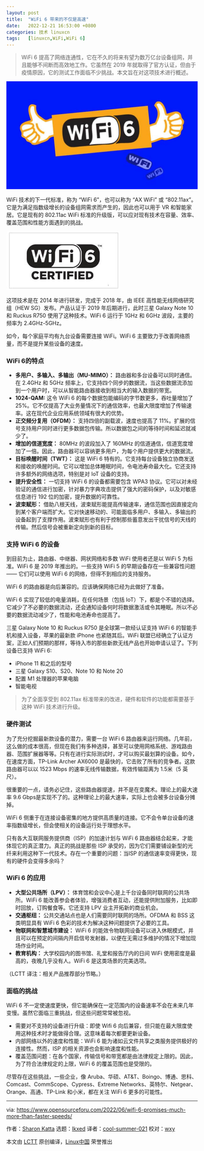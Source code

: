 ```yaml
---
layout: post
title:	"WiFi 6 带来的不仅是高速"
date:	2022-12-21 16:53:00 +0800 
categories:	技术 linuxcn 
tags:	[linuxcn,WiFi,WiFi 6]
---
```




> 
> WiFi 6 提高了网络连通性，它在不久的将来有望为数万亿台设备组网，并且能够不间断而高效地工作。它虽然在 2019 年就取得了官方认证，但由于疫情原因，它的测试工作面临不少挑战。本文旨在对这项技术进行概述。
> 
> 
> 


![WiFi-6](/Asserts/Images/album/202212/21/165355hi20ky6mchmj0h38.jpg)


WiFi 技术的下一代标准，称为 “WiFi 6”，也可以称为 “AX WiFi” 或 “802.11ax”。它是为满足指数级增长的设备组网需求而产生的，因此也可以用于 VR 和智能家居。它是现有的 802.11ac WiFi 标准的升级版，可以应对现有技术在容量、效率、覆盖范围和性能方面遇到的挑战。


![Figure 1: WiFi 6](/Asserts/Images/album/202212/21/165358jl1nkmj21muhl3sj.jpg)


这项技术是在 2014 年进行研发，完成于 2018 年，由 IEEE 高性能无线网络研究组（HEW SG）发布。产品认证于 2019 年后期进行，此时三星 Galaxy Note 10 和 Ruckus R750 使用了这种技术。WiFi 6 运行于 1GHz 和 6GHz 波段，主要的频率为 2.4GHz-5GHz。


如今，每个家庭平均有九台设备需要连接 WiFi。WiFi 6 主要致力于改善网络质量，而不是提升某些设备的速度。


### WiFi 6的特点


* **多用户、多输入、多输出（MU-MIMO）：** 路由器和多台设备可以同时通信。在 2.4GHz 和 5GHz 频率上，它支持四个同步的数据流，当这些数据流添加到一个用户时，可以从智能路由器接收到相当大的输入数据的带宽。
* **1024-QAM:** 这令 WiFi 6 的每个数据包能编码的字节数更多，吞吐量增加了 25%。它不仅提高了大业务量情况下的通信效率，也最大限度增加了传输速率。这在现代企业应用系统领域有很大的优势。
* **正交频分复用（OFDM）：** 支持四倍的副载波，速度也提高了 11%。扩展的信号支持用户同时进行更多数据包传输。所以数据包之间的等待时间和延迟就减少了。
* **增加的信道宽度：** 80MHz 的波段加入了 160MHz 的信道通信，信道宽度增加了一倍。因此，路由器可以容纳更多用户，为每个用户提供更大的数据流。
* **目标唤醒时间（TWT）：** 这是 WiFi 6 特有的。它支持每台设备独立协商发送和接收的唤醒时间。它可以增加总体睡眠时间，令电池寿命最大化。它还支持许多额外的网络选项，特别是对 IoT 设备的支持。
* **提升安全性：** 一切支持 WiFi 6 的设备都需要包含 WPA3 协议。它可以对未经验证的通信进行加密，针对暴力字典攻击提供了强大的密码保护，以及对敏感信息进行 192 位的加密，提升数据的可靠性。
* **波束赋形：** 借助八根天线，波束赋形能提高传输速率，通信范围也因直接定向到某个客户端而扩大。它对快速移动的、可能面临多用户、多输入、多输出的设备起到了支撑作用。波束赋形也有利于控制那些蓄意发出干扰信号的天线的传输。然后信号会被重新定向到新的目标。


### 支持 WiFi 6 的设备


到目前为止，路由器、中继器、网状网络和多数 WiFi 使用者还是以 WiFi 5 为标准。WiFi 6 是 2019 年推出的。一些支持 WiFi 5 的早期设备存在一些兼容性问题 —— 它们可以使用 WiFi 6 的网络，但得不到相应的支持服务。


WiFi 6 的路由器是向后兼容的。应该确保网络已经为此做好了准备。


WiFi 6 实现了较低的电量消耗，在任何场景（包括 IoT）下，都是个不错的选择。它减少了不必要的数据流动，还会通知设备何时将数据激活或令其睡眠。所以不必要的数据流动减少了，性能和电池寿命也提高了。


三星 Galaxy Note 10 和 Ruckus R750 是全球第一款经认证支持 WiFi 6 的智能手机和接入设备，苹果的最新款 iPhone 也紧随其后。WiFi 联盟已经确立了认证方案，正如人们预期的那样，等待入市的那些新款无线产品也开始申请认证了。下列设备已支持 WiFi 6:


* iPhone 11 和之后的型号
* 三星 Galaxy S10、S20、Note 10 和 Note 20
* 配置 M1 处理器的苹果电脑
* 智能电视



> 
> 为了全面享受到 802.11ax 标准带来的改进，硬件和软件的功能都需要基于这种 WiFi 技术进行升级。
> 
> 
> 


### 硬件测试


为了充分挖掘最新款设备的潜力，需要一台 WiFi 6 路由器来运行网络。几年前，这么做的成本很高，但现在我们有多种选择，甚至可以使用网格系统、游戏路由器、范围扩展器等等。只有在进行实际测试时，才可以购买最划算的设备。如今，在速度方面，TP-Link Archer AX6000 是最快的，它击败了所有的竞争者。这款路由器可以以 1523 Mbps 的速率无线传输数据，有效传输距离为 1.5米（5 英尺）。


很重要的一点，请务必记住，这些路由器提速，并不是在变魔术。理论上的最大速率 9.6 Gbps是实现不了的。这种理论上的最大速率，实际上也会被多台设备分摊掉。


WiFi 6 侧重于在连接设备密集的地方提供高质量的连接。它不会令单台设备的速率指数级增长，但会使相关的设备运行处于理想水平。


只有各大互联网服务提供商（ISP）的加速计划与 WiFi 6 路由器结合起来，才能体现它的真正潜力。真正的挑战是那些 ISP 承受的，因为它们需要铺设新型的光纤来利用这种下一代技术。存在一个重要的问题：当ISP 的通信速率变得更快，现有的硬件会变得多余吗？


### WiFi 6 的应用


* **大型公共场所（LPV）：** 体育馆和会议中心是上千台设备同时联网的公共场所。WiFi 6 能改善参会者体验，增强消费者互动，还能提供附加服务，比如即时回放，订购餐食等。它还支持 LPV 业主开拓新的商业机会。
* **交通枢纽：** 公共交通站点也是人们需要同时联网的场所。OFDMA 和 BSS 这类明显具有 WiFi 6 色彩的技术为解决这种问题提供了必要的工具。
* **物联网和智慧城市建设：** WiFi 6 的能效令物联网设备可以进入休眠模式，并且可以在预定的间隔内开启信号发射器，以便在无需过多维护的情况下增加现场作业时间。
* **教育机构：** 大学校园内的图书馆、礼堂和报告厅内的日间 WiFi 使用密度是最高的，夜晚几乎没有人。WiFi 6 是这类场景的完美选项。


（LCTT 译注：相关产品推荐部分节略。）


### 面临的挑战


WiFi 6 不一定使速度更快，但它能确保在一定范围内的设备速率不会在未来几年变慢。虽然它面临三重挑战，但这些问题常常被忽视。


* 需要对不支持的设备进行升级：即使 Wifi 6 向后兼容，但只能在最大限度使用这种技术时才能做得合理。这意味着每次都要更新设备。
* 内部网络以外的速度和性能：WiFi 6 能为诸如云文件共享之类服务提供极好的连接性。然而，ISP 的相关资源也会影响速度和性能。
* 覆盖范围问题：在各个国家，传输信号和带宽都是由法律规定上限的。因此，为了符合法律规定的上限，WiFi 6 的覆盖范围也是受限的。


尽管存在这些挑战，一些企业，像 Aruba、华硕、AT&T、Boingo、博通、思科、Comcast、CommScope、Cypress、Extreme Networks、英特尔、Netgear、Orange、高通、TP-Link 和小米，都在关注 WiFi 6 更多的可能性。




---


via: <https://www.opensourceforu.com/2022/06/wifi-6-promises-much-more-than-faster-speeds/>


作者：[Sharon Katta](https://www.opensourceforu.com/author/sharon-katta/) 选题：[lkxed](https://github.com/lkxed) 译者：[cool-summer-021](https://github.com/cool-summer-021) 校对：[wxy](https://github.com/wxy)


本文由 [LCTT](https://github.com/LCTT/TranslateProject) 原创编译，[Linux中国](https://linux.cn/) 荣誉推出
